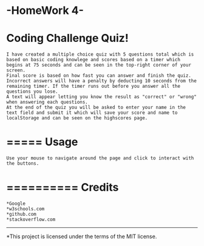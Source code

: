 -HomeWork 4-
============
Coding Challenge Quiz!
============

	I have created a multiple choice quiz with 5 questions total which is based on basic coding knowlege and scores based on a timer which begins at 75 seconds and can be seen in the top-right corner of your screen. 
	Final score is based on how fast you can answer and finish the quiz. Incorrect answers will have a penalty by deducting 10 seconds from the remaining timer. If the timer runs out before you answer all the questions you lose.
	A text will appear letting you know the result as "correct" or "wrong" when answering each questions.
	At the end of the quiz you will be asked to enter your name in the text field and submit it which will save your score and name to localStorage and can be seen on the highscores page.


=====
Usage
=====

	Use your mouse to navigate around the page and click to interact with the buttons.


==========
Credits
==========

	*Google 
	*w3schools.com
	*github.com
	*stackoverflow.com


-----------------------------------------------------------------


*This project is licensed under the terms of the MIT license.


